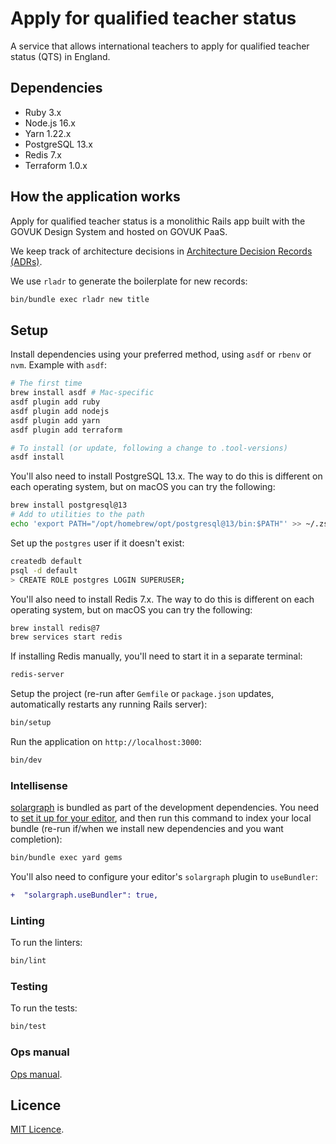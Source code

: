 # Apply for qualified teacher status

A service that allows international teachers to apply for qualified teacher status (QTS) in England.

## Dependencies

- Ruby 3.x
- Node.js 16.x
- Yarn 1.22.x
- PostgreSQL 13.x
- Redis 7.x
- Terraform 1.0.x

## How the application works

Apply for qualified teacher status is a monolithic Rails app built with the
GOVUK Design System and hosted on GOVUK PaaS.

We keep track of architecture decisions in [Architecture Decision Records
(ADRs)](/adr/).

We use `rladr` to generate the boilerplate for new records:

```bash
bin/bundle exec rladr new title
```

## Setup

Install dependencies using your preferred method, using `asdf` or `rbenv` or
`nvm`. Example with `asdf`:

```sh
# The first time
brew install asdf # Mac-specific
asdf plugin add ruby
asdf plugin add nodejs
asdf plugin add yarn
asdf plugin add terraform

# To install (or update, following a change to .tool-versions)
asdf install
```

You'll also need to install PostgreSQL 13.x. The way to do this is different on
each operating system, but on macOS you can try the following:

```bash
brew install postgresql@13
# Add to utilities to the path
echo 'export PATH="/opt/homebrew/opt/postgresql@13/bin:$PATH"' >> ~/.zshrc
```

Set up the `postgres` user if it doesn't exist:

```sh
createdb default
psql -d default
> CREATE ROLE postgres LOGIN SUPERUSER;
```

You'll also need to install Redis 7.x. The way to do this is different on
each operating system, but on macOS you can try the following:

```bash
brew install redis@7
brew services start redis
```

If installing Redis manually, you'll need to start it in a separate terminal:

```bash
redis-server
```

Setup the project (re-run after `Gemfile` or `package.json` updates,
automatically restarts any running Rails server):

```bash
bin/setup
```

Run the application on `http://localhost:3000`:

```bash
bin/dev
```

### Intellisense

[solargraph](https://github.com/castwide/solargraph) is bundled as part of the
development dependencies. You need to [set it up for your
editor](https://github.com/castwide/solargraph#using-solargraph), and then run
this command to index your local bundle (re-run if/when we install new
dependencies and you want completion):

```sh
bin/bundle exec yard gems
```

You'll also need to configure your editor's `solargraph` plugin to
`useBundler`:

```diff
+  "solargraph.useBundler": true,
```

### Linting

To run the linters:

```bash
bin/lint
```

### Testing

To run the tests:

```bash
bin/test
```

### Ops manual

[Ops manual](docs/ops-manual.md).

## Licence

[MIT Licence](LICENCE).
